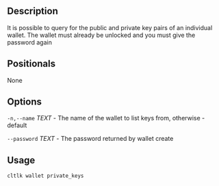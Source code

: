 ## Description 

It is possible to query for the public and private key pairs of an individual wallet. The wallet must already be unlocked and you must give the password again

## Positionals
None

## Options
`-n,--name` _TEXT_ - The name of the wallet to list keys from, otherwise - default

`--password` _TEXT_ - The password returned by wallet create

## Usage


```javascript
cltlk wallet private_keys
```
